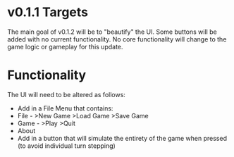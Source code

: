 v0.1.1 Targets
==============
The main goal of v0.1.2 will be to "beautify" the UI. Some buttons will be added with no current functionality.
No core functionality will change to the game logic or gameplay for this update.

Functionality
=============
The UI will need to be altered as follows:
- Add in a File Menu that contains:
-   File - >New Game >Load Game >Save Game
-   Game - >Play >Quit
-   About
- Add in a button that will simulate the entirety of the game when pressed (to avoid individual turn stepping)
